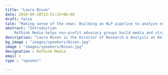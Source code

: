 ```yaml
---
title: "Laura Nixon"
date: 2019-09-10T13:51:25+06:00
draft: false
talk: "Making sense of the news: Building an NLP pipeline to analyze news articles"
abstract: "Introduction
	ReThink Media helps non-profit advocacy groups build media and strategic communications capacity. As part of that work, we track and analyze news coverage of the issues our partner organizations work on. However, analyzing news articles by hand is very resource-intensive, particularly when there’s a high volume of coverage. In order to automate parts of that process, we are working on an NLP pipeline that classifies news articles as straight news or opinion, identifies direct and indirect quotes, identifies the speaker for each quote, and infers the gender of the speakers. We used code from the Gender Gap Tracker tool, developed by Simon Fraser University’s Discourse Lab, as a starting point for the quote extraction, NER, and gender inference tasks. In the spring of 2022, a team of UC Berkeley students in the MiMs program built a working version of the pipeline as part of their capstone project, and we are now conducting error analyses, and trying out different approaches to improve accuracy. The current version of the pipeline uses an ensemble model for news and opinion classification comprised of a MLP neural network trained on sentence embeddings, and a DistilBert base cased model, yielding an average macro F1 score of .93. The quote extraction and NER tasks use spaCy, with NeuralCoref for co-reference resolution. The quote extractor currently achieves .91 precision and .89 recall. For name-to-gender inference, we use the gender-guesser package and GenderAPI. On our test datasets, the classifier achieves 94.9-96.4% accuracy in predicting speaker gender. The current version of the pipeline has yielded promising results, but we would like to improve accuracy further, and develop mechanisms for human annotators to conduct quality control, particularly for aspects of the pipeline where we know inaccuracies can be introduced. We are also exploring, with the help of a UC Berkeley Data Science Discovery team, the possibility of classifying the type of speakers present in an article (e.g. elected officials, academics, voting rights advocates), and the topics of the identified quotes."
description: "Laura Nixon is the Director of Research & Analysis at ReThink Media, a non-profit organization that helps advocacy groups build media and communications capacity. To support the work of ReThink Media’s partner organizations, she analyzes news media and social media coverage, and conducts messaging and public opinion research. Laura has a particular interest in using programming tools to collect and analyze data. Prior to joining ReThink, Laura spent seven years at Berkeley Media Studies Group analyzing media coverage of public health issues, and helping public health advocates use the media to advance public health policy. She has also worked on research at the UC Berkeley Labor Occupational Health Program, the California Department of Public Health, and the United States Census Bureau. Laura graduated from Pomona College with a bachelor’s degree in sociology and earned a master’s degree in public health at UC Berkeley. "
bg_image : "images/speakers/Nixon.jpg"
image : "images/speakers/Nixon.jpg"
designation : ReThink Media
email : 
type : "speaker"

---
```


